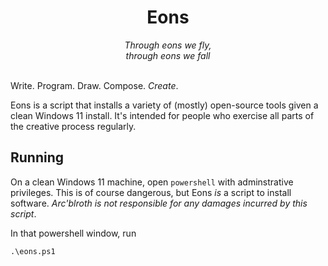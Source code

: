 <center>
    <h1>Eons</h1>
    <i>Through eons we fly,</i><br>
    <i>through eons we fall</i>
</center>
<br>

Write. Program. Draw. Compose. _Create_.

Eons is a script that installs a variety of (mostly) open-source tools given a clean Windows 11 install. It's intended for people who exercise all parts of the creative process regularly.

## Running

On a clean Windows 11 machine, open `powershell` with adminstrative privileges. This is of course dangerous, but Eons _is_ a script to install software. _Arc'blroth is not responsible for any damages incurred by this script_.

In that powershell window, run
```
.\eons.ps1
```